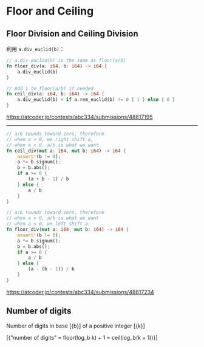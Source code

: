 # Floor and Ceiling

## Floor Division and Ceiling Division

利用 `a.div_euclid(b)`：

```rust
// a.div_euclid(b) is the same as floor(a/b)
fn floor_div(a: i64, b: i64) -> i64 {
    a.div_euclid(b)
}

// Add 1 to floor(a/b) if needed
fn ceil_div(a: i64, b: i64) -> i64 {
    a.div_euclid(b) + if a.rem_euclid(b) != 0 { 1 } else { 0 }
}
```

<https://atcoder.jp/contests/abc334/submissions/48817195>

---


```rust
// a/b rounds toward zero, therefore
// when a > 0, we right shift a,
// when a < 0, a/b is what we want
fn ceil_div(mut a: i64, mut b: i64) -> i64 {
    assert!(b != 0);
    a *= b.signum();
    b = b.abs();
    if a >= 0 {
        (a + b - 1) / b
    } else {
        a / b
    }
}

// a/b rounds toward zero, therefore
// when a > 0, a/b is what we want
// when a < 0, we left shift a.
fn floor_div(mut a: i64, mut b: i64) -> i64 {
    assert!(b != 0);
    a *= b.signum();
    b = b.abs();
    if a >= 0 {
        a / b
    } else {
        (a - (b - 1)) / b
    }
}
```

<https://atcoder.jp/contests/abc334/submissions/48817234>


## Number of digits

Number of digits in base [{b}] of a positive integer [{k}]

[{"number of digits" = floor(log_b k) + 1 = ceil(log_b(k + 1))}]